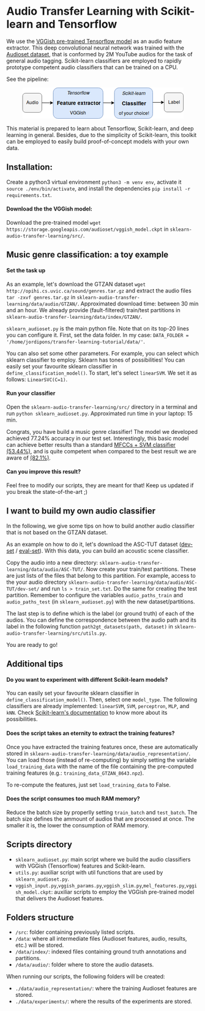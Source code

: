 # Audio Transfer Learning with Scikit-learn and Tensorflow
We use the [VGGish pre-trained Tensorflow model](https://github.com/tensorflow/models/tree/master/research/audioset) as an audio feature extractor. This deep convolutional neural network was trained with the [Audioset dataset](https://research.google.com/audioset/), that is conformed by 2M YouTube audios for the task of general audio tagging. Scikit-learn classifiers are employed to rapidly prototype competent audio classifiers that can be trained on a CPU.

See the pipeline:

<p align="center"><img src="sklearn-audio-transfer-learning.png"></p>

This material is prepared to learn about Tensorflow, Scikit-learn, and deep learning in general. Besides, due to the simplicity of Scikit-learn, this toolkit can be employed to easily build proof-of-concept models with your own data.

## Installation:
Create a python3 virtual environment `python3 -m venv env`, activate it `source ./env/bin/activate`, and install the dependencies `pip install -r requirements.txt`.

#### Download the the VGGish model:
Download the pre-trained model `wget https://storage.googleapis.com/audioset/vggish_model.ckpt` in `sklearn-audio-transfer-learning/src/`.

## Music genre classification: a toy example

#### Set the task up
As an example, let's download the GTZAN dataset `wget http://opihi.cs.uvic.ca/sound/genres.tar.gz` and extract the audio files `tar -zxvf genres.tar.gz` in `sklearn-audio-transfer-learning/data/audio/GTZAN/`. Approximated download time: between 30 min and an hour. We already provide (fault-filtered) train/test partitions in `sklearn-audio-transfer-learning/data/index/GTZAN/`.

`sklearn_audioset.py` is the main python file. Note that on its top-20 lines you can configure it. First, set the data folder. In my case: `DATA_FOLDER = '/home/jordipons/transfer-learning-tutorial/data/'`.

You can also set some other parameters. For example, you can select which sklearn classifier to employ. Sklearn has tones of possibilities! You can easily set your favourite sklearn classifier in `define_classification_model()`. To start, let's select `linearSVM`. We set it as follows: `LinearSVC(C=1)`.

#### Run your classifier
Open the `sklearn-audio-transfer-learning/src/` directory in a terminal and run `python sklearn_audioset.py`. Approximated run time in your laptop: 15 min.

Congrats, you have build a music genre classifier! The model we developed achieved 77.24% accuracy in our test set. Interestingly, this basic model can achieve better results than a standard [MFCCs + SVM classifier (53.44%)](https://arxiv.org/abs/1805.00237), and is quite competent when compared to the best result we are aware of [(82.1%)](https://www.mdpi.com/2076-3417/8/1/150).

#### Can you improve this result? 

Feel free to modify our scripts, they are meant for that! 
Keep us updated if you break the state-of-the-art ;)

## I want to build my own audio classifier

In the following, we give some tips on how to build another audio classifier that is not based on the GTZAN dataset.

As an example on how to do it, let's download the ASC-TUT dataset ([dev-set](https://zenodo.org/record/400515#.W9n2UtGdZhE) / [eval-set](https://zenodo.org/record/1040168#.W9n2jNGdZhE)). With this data, you can build an acoustic scene classifier.

Copy the audio into a new directory: `sklearn-audio-transfer-learning/data/audio/ASC-TUT/`. Now create your train/test partitions. These are just lists of the files that belong to this partition. For example, access to the your audio directory `sklearn-audio-transfer-learning/data/audio/ASC-TUT/dev-set/` and run `ls > train_set.txt`. Do the same for creating the test partition. Remember to configure the variables `audio_paths_train` and `audio_paths_test` (in `sklearn_audioset.py`) with the new dataset/partitions.

The last step is to define which is the label (or ground truth) of each of the audios. You can define the correspondence between the audio path and its label in the following function `path2gt_datasets(path, dataset)` in `sklearn-audio-transfer-learning/src/utils.py`.

You are ready to go!

## Additional tips
    
#### Do you want to experiment with different Scikit-learn models?

You can easily set your favourite sklearn classifier in `define_classification_model()`. Then, select one `model_type`. The following classifiers are already implemented: `linearSVM`, `SVM`, `perceptron`, `MLP`, and `kNN`. Check [Scikit-learn's documentation](https://scikit-learn.org/stable/) to know more about its possibilities.
    
#### Does the script takes an eternity to extract the training features?

Once you have extracted the training features once, these are automatically stored in `sklearn-audio-transfer-learning/data/audio_representation/`. You can load those (instead of re-computing) by simply setting the variable `load_training_data` with the name of the file containing the pre-computed training features (e.g.: `training_data_GTZAN_8643.npz`).

To re-compute the features, just set `load_training_data` to False.
    
#### Does the script consumes too much RAM memory?

Reduce the batch size by properlly setting `train_batch` and `test_batch`. The batch size defines the ammount of audios that are processed at once. The smaller it is, the lower the consumption of RAM memory.

## Scripts directory
- `sklearn_audioset.py`: main script where we build the audio classifiers with VGGish (Tensorflow) features and Scikit-learn.
- `utils.py`: auxiliar script with util functions that are used by `sklearn_audioset.py`.
- `vggish_input.py`,`vggish_params.py`,`vggish_slim.py`,`mel_features.py`,`vggish_model.ckpt`: auxiliar scripts to employ the VGGish pre-trained model that delivers the Audioset features.

## Folders structure
- `/src`: folder containing previously listed scripts.
- `/data`: where all intermediate files (Audioset features, audio, results, etc.) will be stored. 
- `/data/index/`: indexed files containing ground truth annotations and partitions.
- `/data/audio/`: folder where to store the audio datasets.

When running our scripts, the following folders will be created:
- `./data/audio_representation/`: where the training Audioset features are stored.
- `./data/experiments/`: where the results of the experiments are stored.
